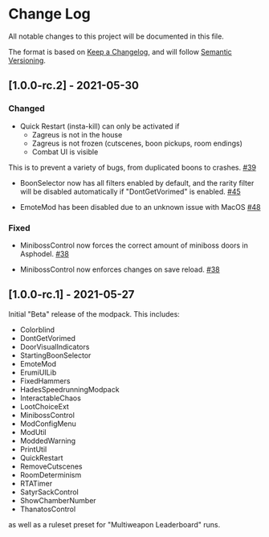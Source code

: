 
# Change Log
All notable changes to this project will be documented in this file.

The format is based on [Keep a Changelog](http://keepachangelog.com/), and will follow [Semantic Versioning](https://semver.org/).

## [1.0.0-rc.2] - 2021-05-30

### Changed

- Quick Restart (insta-kill) can only be activated if
  - Zagreus is not in the house
  - Zagreus is not frozen (cutscenes, boon pickups, room endings)
  - Combat UI is visible

 This is to prevent a variety of bugs, from duplicated boons to crashes. [#39](https://github.com/ellomenop/HadesSpeedrunningModPack/pull/39)

- BoonSelector now has all filters enabled by default, and the rarity filter will be disabled automatically if "DontGetVorimed" is enabled. [#45](https://github.com/ellomenop/HadesSpeedrunningModPack/pull/45)

- EmoteMod has been disabled due to an unknown issue with MacOS [#48](https://github.com/ellomenop/HadesSpeedrunningModPack/pull/48)

### Fixed

- MinibossControl now forces the correct amount of miniboss doors in Asphodel. [#38](https://github.com/ellomenop/HadesSpeedrunningModPack/pull/38)

- MinibossControl now enforces changes on save reload. [#38](https://github.com/ellomenop/HadesSpeedrunningModPack/pull/38)

## [1.0.0-rc.1] - 2021-05-27

Initial "Beta" release of the modpack. This includes:

- Colorblind
- DontGetVorimed
- DoorVisualIndicators
- StartingBoonSelector
- EmoteMod
- ErumiUILib
- FixedHammers
- HadesSpeedrunningModpack
- InteractableChaos
- LootChoiceExt
- MinibossControl
- ModConfigMenu
- ModUtil
- ModdedWarning
- PrintUtil
- QuickRestart
- RemoveCutscenes
- RoomDeterminism
- RTATimer
- SatyrSackControl
- ShowChamberNumber
- ThanatosControl

as well as a ruleset preset for "Multiweapon Leaderboard" runs.